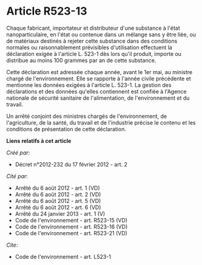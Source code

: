 # Article R523-13

Chaque fabricant, importateur et distributeur d'une substance à l'état nanoparticulaire, en l'état ou contenue dans un
mélange sans y être liée, ou de matériaux destinés à rejeter cette substance dans des conditions normales ou raisonnablement
prévisibles d'utilisation effectuent la déclaration exigée à l'article L. 523-1 dès lors qu'il produit, importe ou distribue
au moins 100 grammes par an de cette substance.

Cette déclaration est adressée chaque année, avant le 1er mai, au ministre chargé de l'environnement. Elle se rapporte à
l'année civile précédente et mentionne les données exigées à l'article L. 523-1. La gestion des déclarations et des données
qu'elles contiennent est confiée à l'Agence nationale de sécurité sanitaire de l'alimentation, de l'environnement et du
travail.

Un arrêté conjoint des ministres chargés de l'environnement, de l'agriculture, de la santé, du travail et de l'industrie
précise le contenu et les conditions de présentation de cette déclaration.

**Liens relatifs à cet article**

_Créé par_:

  - Décret n°2012-232 du 17 février 2012 - art. 2

_Cité par_:

  - Arrêté du 6 août 2012 - art. 1 (VD)
  - Arrêté du 6 août 2012 - art. 2 (VD)
  - Arrêté du 6 août 2012 - art. 5 (VD)
  - Arrêté du 6 août 2012 - art. 6 (VD)
  - Arrêté du 24 janvier 2013 - art. 1 (V)
  - Code de l'environnement - art. R523-15 (VD)
  - Code de l'environnement - art. R523-16 (VD)
  - Code de l'environnement - art. R523-21 (VD)

_Cite_:

  - Code de l'environnement - art. L523-1
